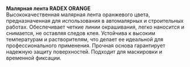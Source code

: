 **Малярная лента RADEX ORANGE**  
Высококачественная малярная лента оранжевого цвета, предназначенная для использования в автомалярных и строительных работах. Обеспечивает четкие линии окрашивания, легко наносится и снимается, не оставляя следов клея. Устойчива к высоким температурам и растворителям, что делает ее идеальной для профессионального применения. Прочная основа гарантирует надежную защиту поверхностей. Подходит для маскировки и временной фиксации.


